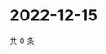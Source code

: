 # 2022-12-15

共 0 条

<!-- BEGIN WEIBO -->
<!-- 最后更新时间 Thu Dec 15 2022 19:00:44 GMT+0800 (China Standard Time) -->

<!-- END WEIBO -->
